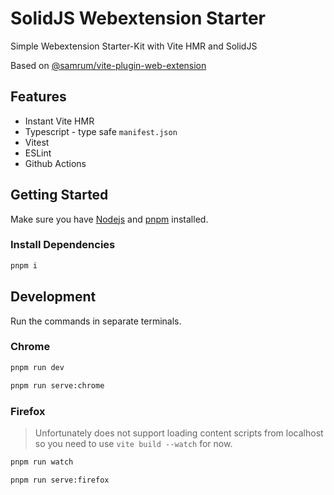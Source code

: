 # SolidJS Webextension Starter

Simple Webextension Starter-Kit with Vite HMR and SolidJS

Based on [@samrum/vite-plugin-web-extension](https://github.com/samrum/vite-plugin-web-extension)

## Features

- Instant Vite HMR
- Typescript - type safe `manifest.json`
- Vitest
- ESLint
- Github Actions

## Getting Started

Make sure you have [Nodejs](https://nodejs.org/en/)
and [pnpm](https://pnpm.js.org/) installed.

### Install Dependencies

```sh
pnpm i
```

## Development

Run the commands in separate terminals.

### Chrome

```sh
pnpm run dev
```

```sh
pnpm run serve:chrome
```

### Firefox

> Unfortunately does not support loading content scripts from localhost
> so you need to use `vite build --watch` for now.

```sh
pnpm run watch
```

```sh
pnpm run serve:firefox
```
